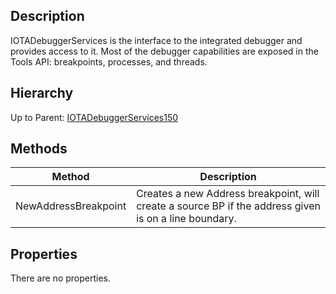 ## Description
IOTADebuggerServices is the interface to the integrated debugger and provides access to it. Most of the debugger capabilities are exposed in the Tools API: breakpoints, processes, and threads.

## Hierarchy
Up to Parent: [IOTADebuggerServices150](IOTADebuggerServices150)

## Methods
| Method | Description |
| ------------- | ------------- |
| NewAddressBreakpoint| Creates a new Address breakpoint, will create a source BP if the address given is on a line boundary. |

## Properties
There are no properties.
